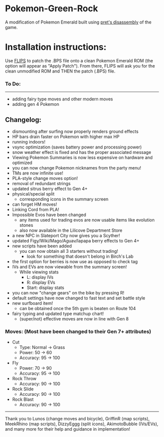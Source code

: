 # Pokemon-Green-Rock
A modification of Pokemon Emerald built using [pret's disassembly][1] of the game.

# Installation instructions:

Use [FLIPS][2] to patch the .BPS file onto a clean Pokemon Emerald ROM (the option will appear as "Apply Patch"). From there, FLIPS will ask you for the clean unmodified ROM and THEN the patch (.BPS) file.

### To Do:
----------
- adding fairy type moves and other modern moves
- adding gen 4 Pokemon

Changelog:
-----------------------------------------------------------------------------
- dismounting after surfing now properly renders ground effects
- HP bars drain faster on Pokemon with higher max HP
- running indoors!
- vsync optimization (saves battery power and processing power)
- snow weather effect is fixed and has the proper associated message
- Viewing Pokemon Summaries is now less expensive on hardware and optimized
- you can now change Pokemon nicknames from the party menu!
- TMs are now infinite use!
- PLA-style change moves option!
- removal of redundant strings
- updated sitrus berry effect to Gen 4+
- physical/special split
    - corresponding icons in the summary screen
- can forget HM moves!
- Linking Cord from PLA!
- Impossible Evos have been changed
    - any items used for trading evos are now usable items like evolution stones
    - also now available in the Lilicove Department Store
- a new NPC in Slateport City now gives you a Scyther!
- updated Figy/Wiki/Mago/Aguav/Iapapa berry effects to Gen 4+
- new scripts have been added
    - you can now obtain all 3 starters without trading!
        - look for something that doesn't belong in Birch's Lab
- the first option for berries is now use as opposed to check tag
- IVs and EVs are now viewable from the summary screen!
    - While viewing stats
        - L: display IVs
        - R: display EVs
        - Start: display stats
- you can now "change gears" on the bike by pressing R!
- default settings have now changed to fast text and set battle style
- new surfboard item!
    - can be obtained once the 5th gym is beaten on Route 104
- fairy typing and updated type matchup chart!
    - (super/not) effective moves are now in line with Gen 8

### Moves: (Most have been changed to their Gen 7+ attributes)
- Cut
    - Type: Normal -> Grass
    - Power: 50 -> 60
    - Accuracy: 95 -> 100
- Fly
    - Power: 70 -> 90
    - Accuracy: 95 -> 100
- Rock Throw
    - Accuracy: 90 -> 100
- Rock Slide
    - Accuracy: 90 -> 100
- Rock Blast
    - Accuracy: 90 -> 100

-----------------------------------------------------------------
Thank you to Lunos (change moves and bicycle), GriffinR (map scripts), MeekRhino (map scripts), DizzyEggg (split icons), AkimotoBubble (IVs/EVs), and many more for their help and guidance in implementation!

[1]: https://github.com/pret/pokeemerald    "pret/pokeemerald"
[2]: https://www.smwcentral.net/?p=section&a=details&id=11474 "FLIPS"
